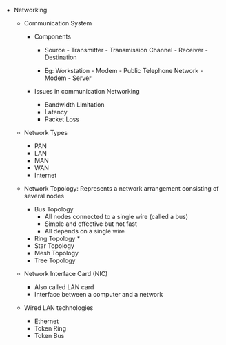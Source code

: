 * Networking
  * Communication System 
    * Components
      * Source - Transmitter - Transmission Channel - Receiver - Destination
      
      * Eg: Workstation - Modem - Public Telephone Network - Modem - Server
    
    * Issues in communication Networking
      * Bandwidth Limitation
      * Latency
      * Packet Loss

  * Network Types
    * PAN
    * LAN
    * MAN
    * WAN
    * Internet

  * Network Topology: Represents a network arrangement consisting of several nodes 
    * Bus Topology
      * All nodes connected to a single wire (called a bus)
      * Simple and effective but not fast
      * All depends on a single wire 
    * Ring Topology
      * 
    * Star Topology
    * Mesh Topology
    * Tree Topology
   
  * Network Interface Card (NIC)
    * Also called LAN card
    * Interface between a computer and a network

  * Wired LAN technologies
    * Ethernet
    * Token Ring
    * Token Bus
  
    








   
